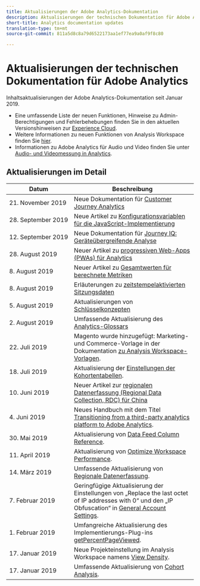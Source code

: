 ```yaml
---
title: Aktualisierungen der Adobe Analytics-Dokumentation
description: Aktualisierungen der technischen Dokumentation für Adobe Analytics
short-title: Analytics documentation updates
translation-type: tm+mt
source-git-commit: 811a5d8c8a79d6522173aa1ef77ea9a0af9f8c80

---
```



# Aktualisierungen der technischen Dokumentation für Adobe Analytics

Inhaltsaktualisierungen der Adobe Analytics-Dokumentation seit Januar 2019.

* Eine umfassende Liste der neuen Funktionen, Hinweise zu Admin-Berechtigungen und Fehlerbehebungen finden Sie in den aktuellen Versionshinweisen zur [Experience Cloud](https://marketing.adobe.com/resources/help/en_US/whatsnew/).
* Weitere Informationen zu neuen Funktionen von Analysis Workspace finden Sie [hier](/help/analyze/analysis-workspace/new-features-in-analysis-workspace.md).
* Informationen zu Adobe Analytics für Audio und Video finden Sie unter [Audio- und Videomessung in Analytics](https://docs.adobe.com/content/help/en/media-analytics/using/media-overview.html).

## Aktualisierungen im Detail

| Datum | Beschreibung |
|---|---|
| 21. November 2019 | Neue Dokumentation für [Customer Journey Analytics](https://docs.adobe.com/content/help/en/analytics-platform/using/cja-landing.html) |
| 28. September 2019 | Neue Artikel zu [Konfigurationsvariablen für die JavaScript-Implementierung](https://docs.adobe.com/content/help/en/analytics/implementation/javascript-implementation/variables-analytics-reporting/configuration-variables.html) |
| 12. September 2019 | Neue Dokumentation für [Journey IQ: Geräteübergreifende Analyse](https://docs.adobe.com/content/help/en/analytics/components/cda/cda-home.html) |
| 28. August 2019 | Neuer Artikel zu [progressiven Web-Apps (PWAs) für Analytics](https://docs.adobe.com/content/help/en/analytics/analyze/pwa/pwa.html) |
| 8. August 2019 | Neuer Artikel zu [Gesamtwerten für berechnete Metriken](/help/components/c-calcmetrics/cm-totals.md) |
| 8. August 2019 | Erläuterungen zu [zeitstempelaktivierten Sitzungsdaten](/help/admin/admin/timestamp-optional.md) |
| 5. August 2019 | Aktualisierungen von [Schlüsselkonzepten](/help/analyze/reports-analytics/key-concepts.md) |
| 2. August 2019 | Umfassende Aktualisierung des [Analytics-Glossars](/help/technotes/terms.md) |
| 22. Juli 2019 | Magento wurde hinzugefügt: Marketing- und Commerce-Vorlage in der Dokumentation [zu Analysis Workspace-Vorlagen](/help/analyze/analysis-workspace/build-workspace-project/starter-projects.md). |
| 18. Juli 2019 | Aktualisierung der [Einstellungen der Kohortentabellen](/help/analyze/analysis-workspace/visualizations/cohort-table/t-cohort.md). |
| 10. Juni 2019 | Neuer Artikel zur [regionalen Datenerfassung (Regional Data Collection, RDC) für China](https://docs.adobe.com/content/help/en/analytics/technotes/rdc/rdc-china.html) |
| 4. Juni 2019 | Neues Handbuch mit dem Titel [Transitioning from a third-party analytics platform to Adobe Analytics](/help/technotes/ga-to-aa/home.md). |
| 30. Mai 2019 | Aktualisierung von [Data Feed Column Reference](/help/export/analytics-data-feed/c-df-contents/datafeeds-reference.md). |
| 11. April 2019 | Aktualisierung von [Optimize Workspace Performance](/help/analyze/analysis-workspace/optimizing-performance.md). |
| 14. März 2019 | Umfassende Aktualisierung von [Regionale Datenerfassung](/help/technotes/rdc/regional-data-collection.md). |
| 7. Februar 2019 | Geringfügige Aktualisierung der Einstellungen von „Replace the last octet of IP addresses with 0“ und den „IP Obfuscation“ in [General Account Settings](/help/admin/admin/general-acct-settings-admin.md). |
| 1. Februar 2019 | Umfangreiche Aktualisierung des Implementierungs-Plug-ins [getPercentPageViewed](/help/implement/js-implementation/plugins/getpercentpageviewed.md). |
| 17. Januar 2019 | Neue Projekteinstellung im Analysis Workspace namens [View Density](/help/analyze/analysis-workspace/build-workspace-project/view-density.md). |
| 17. Januar 2019 | Umfassende Aktualisierung von [Cohort Analysis](/help/analyze/analysis-workspace/visualizations/cohort-table/cohort-analysis.md). |
